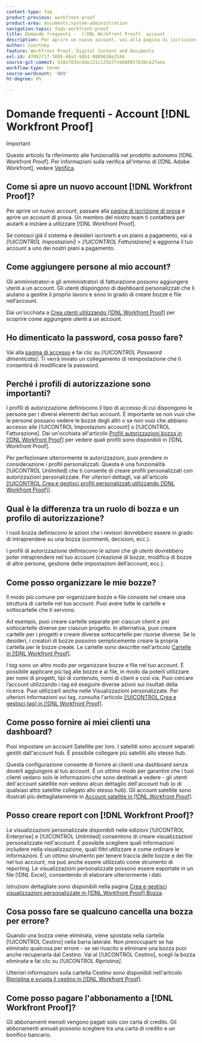 ```yaml
---
content-type: faq
product-previous: workfront-proof
product-area: documents;system-administration
navigation-topic: faqs-workfront-proof
title: Domande frequenti -  [!DNL Workfront Proof]  account
description: Per aprire un nuovo account, vai alla pagina di iscrizione alla versione di valutazione e apri un account di valutazione. Un membro del nostro team ti contatterà per aiutarti a iniziare a utilizzare  [!DNL Workfront Proof].
author: Courtney
feature: Workfront Proof, Digital Content and Documents
exl-id: 47092717-3895-40a3-9db1-0009638e2544
source-git-commit: b18a7835c6de131c125b77c6688057638c62fa4a
workflow-type: tm+mt
source-wordcount: '869'
ht-degree: 0%

---
```


# Domande frequenti - Account [!DNL Workfront Proof]

>[!IMPORTANT]
>
>Questo articolo fa riferimento alle funzionalità nel prodotto autonomo [!DNL Workfront Proof]. Per informazioni sulla verifica all&#39;interno di [!DNL Adobe Workfront], vedere [Verifica](../../../review-and-approve-work/proofing/proofing.md).

## Come si apre un nuovo account [!DNL Workfront Proof]?

Per aprire un nuovo account, passare alla [pagina di iscrizione di prova](https://business.adobe.com/products/workfront/proofing-approvals.html) e aprire un account di prova. Un membro del nostro team ti contatterà per aiutarti a iniziare a utilizzare [!DNL Workfront Proof].

Se conosci già il sistema e desideri iscriverti a un piano a pagamento, vai a *[!UICONTROL Impostazioni]* *>* *[!UICONTROL Fatturazione]* e aggiorna il tuo account a uno dei nostri piani a pagamento.

## Come aggiungere persone al mio account?

Gli amministratori e gli amministratori di fatturazione possono aggiungere utenti a un account. Gli utenti dispongono di dashboard personalizzati che li aiutano a gestire il proprio lavoro e sono in grado di creare bozze e file nell’account.

Dai un&#39;occhiata a [Crea utenti utilizzando [!DNL Workfront Proof]](../../../workfront-proof/wp-mnguserscontacts/users/create-users.md) per scoprire come aggiungere utenti a un account.

## Ho dimenticato la password, cosa posso fare?

Vai alla [pagina di accesso](https://app.proofhq.com/login) e fai clic su *[!UICONTROL Password dimenticata]*. Ti verrà inviato un collegamento di reimpostazione che ti consentirà di modificare la password.

## Perché i profili di autorizzazione sono importanti?

I profili di autorizzazione definiscono il tipo di accesso di cui dispongono le persone per i diversi elementi del tuo account. È importante se non vuoi che le persone possano vedere le bozze degli altri o se non vuoi che abbiano accesso alle [!UICONTROL Impostazioni account] o [!UICONTROL Fatturazione]. Dai un&#39;occhiata all&#39;articolo [Profili autorizzazioni bozza in [!DNL Workfront Proof]](../../../workfront-proof/wp-acct-admin/account-settings/proof-perm-profiles-in-wp.md) per vedere quali profili sono disponibili in [!DNL Workfront Proof].

Per perfezionare ulteriormente le autorizzazioni, puoi prendere in considerazione i profili personalizzati. Questa è una funzionalità [!UICONTROL Unlimited] che ti consente di creare profili personalizzati con autorizzazioni personalizzate. Per ulteriori dettagli, vai all&#39;articolo [[!UICONTROL Crea e gestisci profili personalizzati utilizzando [!DNL Workfront Proof]]](../../../workfront-proof/wp-mnguserscontacts/users/create-and-manage-custom-profiles.md).

## Qual è la differenza tra un ruolo di bozza e un profilo di autorizzazione?

I ruoli bozza definiscono le azioni che i revisori dovrebbero essere in grado di intraprendere su una bozza (commenti, decisioni, ecc.).

I profili di autorizzazione definiscono le azioni che gli utenti dovrebbero poter intraprendere nel tuo account (creazione di bozze, modifica di bozze di altre persone, gestione delle impostazioni dell’account, ecc.).

## Come posso organizzare le mie bozze?

Il modo più comune per organizzare bozze e file consiste nel creare una struttura di cartelle nel tuo account. Puoi avere tutte le cartelle e sottocartelle che ti servono.

Ad esempio, puoi creare cartelle separate per ciascun client e poi sottocartelle diverse per ciascun progetto. In alternativa, puoi creare cartelle per i progetti e creare diverse sottocartelle per risorse diverse. Se lo desideri, i creatori di bozze possono semplicemente creare la propria cartella per le bozze create. Le cartelle sono descritte nell&#39;articolo [Cartelle in [!DNL Workfront Proof]](../../../workfront-proof/wp-work-proofsfiles/organize-your-work/folders.md).

*I tag* sono un altro modo per organizzare bozze e file nel tuo account. È possibile applicare più tag alle bozze e ai file, in modo da poterli utilizzare per nomi di progetti, tipi di contenuto, nomi di client e così via. Puoi cercare l’account utilizzando i tag ed eseguire diverse azioni sui risultati della ricerca. Puoi utilizzarli anche nelle Visualizzazioni personalizzate. Per ulteriori informazioni sui tag, consulta l&#39;articolo [[!UICONTROL Crea e gestisci tag] in [!DNL Workfront Proof]](../../../workfront-proof/wp-work-proofsfiles/organize-your-work/create-and-manage-tags.md).

## Come posso fornire ai miei clienti una dashboard?

Puoi impostare un account Satellite per loro. I satelliti sono account separati gestiti dall&#39;account hub. È possibile collegare più satelliti allo stesso hub.

Questa configurazione consente di fornire ai clienti una dashboard senza doverli aggiungere al tuo account. È un ottimo modo per garantire che i tuoi clienti vedano solo le informazioni che sono destinati a vedere - gli utenti dell&#39;account satellite non vedono alcun dettaglio dell&#39;account hub (o di qualsiasi altro satellite collegato allo stesso hub). Gli account satellite sono illustrati più dettagliatamente in [Account satellite in [!DNL Workfront Proof]](../../../workfront-proof/wp-acct-admin/satellite-accounts/sat-accts-in-wp.md).

## Posso creare report con [!DNL Workfront Proof]?

Le visualizzazioni personalizzate disponibili nelle edizioni [!UICONTROL Enterprise] e [!UICONTROL Unlimited] consentono di creare visualizzazioni personalizzate nell&#39;account. È possibile scegliere quali informazioni includere nella visualizzazione, quali filtri utilizzare e come ordinare le informazioni. È un ottimo strumento per tenere traccia delle bozze e dei file nel tuo account, ma può anche essere utilizzato come strumento di reporting. Le visualizzazioni personalizzate possono essere esportate in un file [!DNL Excel], consentendo di elaborare ulteriormente i dati.

Istruzioni dettagliate sono disponibili nella pagina [Crea e gestisci visualizzazioni personalizzate in [!DNL Workfront Proof] Bozza](../../../workfront-proof/wp-work-proofsfiles/manage-your-work/create-and-manage-custom-views.md).

## Cosa posso fare se qualcuno cancella una bozza per errore?

Quando una bozza viene eliminata, viene spostata nella cartella [!UICONTROL Cestino] nella barra laterale. Non preoccuparti se hai eliminato qualcosa per errore - se sei riuscito a eliminare una bozza puoi anche recuperarla dal Cestino. Vai al [!UICONTROL Cestino], scegli la bozza eliminata e fai clic su *[!UICONTROL Ripristina]*.

Ulteriori informazioni sulla cartella Cestino sono disponibili nell&#39;articolo [Ripristina e svuota il cestino in [!DNL Workfront Proof]](../../../workfront-proof/wp-work-proofsfiles/manage-your-work/restore-and-empty-trash.md).

## Come posso pagare l&#39;abbonamento a [!DNL Workfront Proof]?

Gli abbonamenti mensili vengono pagati solo con carta di credito. Gli abbonamenti annuali possono scegliere tra una carta di credito e un bonifico bancario. <!--Visit the [Account Payment in [!DNL Workfront Proof]](../../../workfront-proof/wp-billingsettings/manage-your-billing/acct-payment-in-wp.md) help page for additional information.-->
